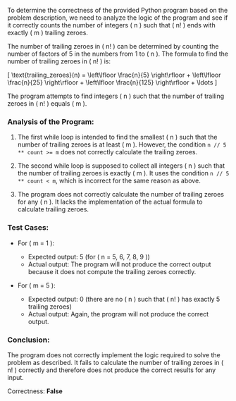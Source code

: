 To determine the correctness of the provided Python program based on the problem description, we need to analyze the logic of the program and see if it correctly counts the number of integers \( n \) such that \( n! \) ends with exactly \( m \) trailing zeroes.

The number of trailing zeroes in \( n! \) can be determined by counting the number of factors of 5 in the numbers from 1 to \( n \). The formula to find the number of trailing zeroes in \( n! \) is:

\[
\text{trailing\_zeroes}(n) = \left\lfloor \frac{n}{5} \right\rfloor + \left\lfloor \frac{n}{25} \right\rfloor + \left\lfloor \frac{n}{125} \right\rfloor + \ldots
\]

The program attempts to find integers \( n \) such that the number of trailing zeroes in \( n! \) equals \( m \).

### Analysis of the Program:

1. The first while loop is intended to find the smallest \( n \) such that the number of trailing zeroes is at least \( m \). However, the condition `n // 5 ** count >= m` does not correctly calculate the trailing zeroes.
   
2. The second while loop is supposed to collect all integers \( n \) such that the number of trailing zeroes is exactly \( m \). It uses the condition `n // 5 ** count < m`, which is incorrect for the same reason as above.

3. The program does not correctly calculate the number of trailing zeroes for any \( n \). It lacks the implementation of the actual formula to calculate trailing zeroes.

### Test Cases:

- For \( m = 1 \):
  - Expected output: 5 (for \( n = 5, 6, 7, 8, 9 \))
  - Actual output: The program will not produce the correct output because it does not compute the trailing zeroes correctly.

- For \( m = 5 \):
  - Expected output: 0 (there are no \( n \) such that \( n! \) has exactly 5 trailing zeroes)
  - Actual output: Again, the program will not produce the correct output.

### Conclusion:

The program does not correctly implement the logic required to solve the problem as described. It fails to calculate the number of trailing zeroes in \( n! \) correctly and therefore does not produce the correct results for any input.

Correctness: **False**